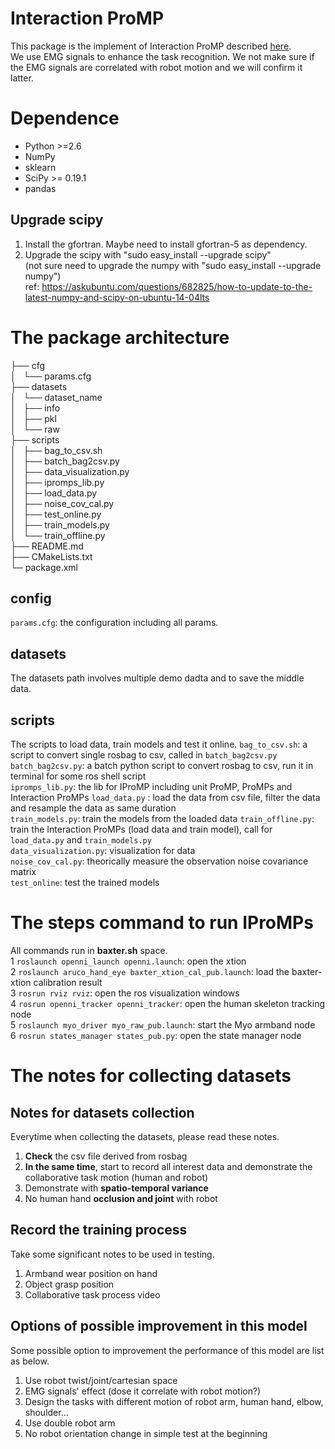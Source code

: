 # Interaction ProMP
This package is the implement of Interaction ProMP described [here](http://www.ausy.tu-darmstadt.de/uploads/Team/PubGJMaeda/phase_estim_IJRR.pdf).  
We use EMG signals to enhance the task recognition. We not make sure if the EMG signals are correlated with robot motion and we will confirm it latter. 

# Dependence
- Python >=2.6
- NumPy
- sklearn
- SciPy >= 0.19.1
- pandas

## Upgrade scipy 
1. Install the gfortran. Maybe need to install gfortran-5 as dependency.  
2. Upgrade the scipy with "sudo easy_install --upgrade scipy"  
(not sure need to upgrade the numpy with "sudo easy_install --upgrade numpy")  
ref: https://askubuntu.com/questions/682825/how-to-update-to-the-latest-numpy-and-scipy-on-ubuntu-14-04lts  

# The package architecture  
├── cfg  
│   └── params.cfg  
├── datasets  
│   └── dataset_name  
│       ├── info  
│       ├── pkl  
│       └── raw  
├── scripts  
│   ├── bag_to_csv.sh  
│   ├── batch_bag2csv.py  
│   ├── data_visualization.py  
│   ├── ipromps_lib.py  
│   ├── load_data.py  
│   ├── noise_cov_cal.py  
│   ├── test_online.py  
│   ├── train_models.py  
│   └── train_offline.py  
├── README.md  
├── CMakeLists.txt  
└─ package.xml  


## config
`params.cfg`: the configuration including all params.

## datasets
The datasets path involves multiple demo dadta and to save the middle data. 


## scripts
The scripts to load data, train models and test it online. 
`bag_to_csv.sh`: a script to convert single rosbag to csv, called in `batch_bag2csv.py`  
`batch_bag2csv.py`: a batch python script to convert rosbag to csv, run it in terminal for some ros shell script  
`ipromps_lib.py`: the lib for IProMP including unit ProMP, ProMPs and Interaction ProMPs
`load_data.py` : load the data from csv file, filter the data and resample the data as same duration  
`train_models.py`: train the models from the loaded data
`train_offline.py`: train the Interaction ProMPs (load data and train model), call for `load_data.py` and `train_models.py`  
`data_visualization.py`: visualization for data  
`noise_cov_cal.py`: theorically measure the observation noise covariance matrix  
`test_online`: test the trained models  


# The steps command to run IProMPs
All commands run in **baxter.sh** space.  
1 `roslaunch openni_launch openni.launch`: open the xtion  
2 `roslaunch aruco_hand_eye baxter_xtion_cal_pub.launch`: load the baxter-xtion calibration result  
3 `rosrun rviz rviz`: open the ros visualization windows  
4 `rosrun openni_tracker openni_tracker`: open the human skeleton tracking node  
5 `roslaunch myo_driver myo_raw_pub.launch`: start the Myo armband node  
6 `rosrun states_manager states_pub.py`: open the state manager node  

# The notes for collecting datasets
## Notes for datasets collection
Everytime when collecting the datasets, please read these notes. 
1. **Check** the csv file derived from rosbag 
2. **In the same time**, start to record all interest data and demonstrate the collaborative task motion (human and robot)  
3. Demonstrate with **spatio-temporal variance**  
4. No human hand **occlusion and joint** with robot  

## Record the training process
Take some significant notes to be used in testing.  
1. Armband wear position on hand  
2. Object grasp position  
3. Collaborative task process video  

## Options of possible improvement in this model
Some possible option to improvement the performance of this model are list as below. 
1. Use robot twist/joint/cartesian space  
2. EMG signals' effect (dose it correlate with robot motion?)  
3. Design the tasks with different motion of robot arm, human hand, elbow, shoulder...  
4. Use double robot arm  
5. No robot orientation change in simple test at the beginning  

